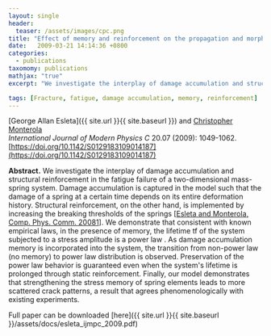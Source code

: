 ```yaml
---
layout: single
header:
  teaser: /assets/images/cpc.png
title: "Effect of memory and reinforcement on the propagation and morphology of fracture in a two-dimensional mass-spring system"
date:   2009-03-21 14:14:36 +0800
categories: 
  - publications
taxomomy: publications
mathjax: "true"
excerpt: "We investigate the interplay of damage accumulation and structural reinforcement in the fatigue failure of a two-dimensional mass-spring system."

tags: [Fracture, fatigue, damage accumulation, memory, reinforcement]
---
```

[George Allan Esleta]({{ site.url }}{{ site.baseurl }}) and [Christopher Monterola](https://www.chrismonterola.net/)<br/>
*International Journal of Modern Physics C* 20.07 (2009): 1049-1062.<br/>
[https://doi.org/10.1142/S0129183109014187](https://doi.org/10.1142/S0129183109014187)

**Abstract.** We investigate the interplay of damage accumulation and structural reinforcement in the fatigue failure of a two-dimensional mass-spring system. Damage accumulation is captured in the model such that the damage of a spring at a certain time depends on its entire deformation history. Structural reinforcement, on the other hand, is implemented by increasing the breaking thresholds of the springs [[Esleta and Monterola, Comp. Phys. Comm. 20081](http://www.gpesleta.com/portfolio/publications/cpc/)]. We demonstrate that consistent with known empirical laws, in the presence of memory, the lifetime tf of the system subjected to a stress amplitude is a power law . As damage accumulation memory is incorporated into the system, the transition from non-power law (no memory) to power law distribution is observed. Preservation of the power law behavior is guaranteed even when the system's lifetime is prolonged through static reinforcement. Finally, our model demonstrates that strengthening the stress memory of spring elements leads to more scattered crack patterns, a result that agrees phenomenologically with existing experiments.

Full paper can be downloaded [here]({{ site.url }}{{ site.baseurl }}/assets/docs/esleta_ijmpc_2009.pdf)

